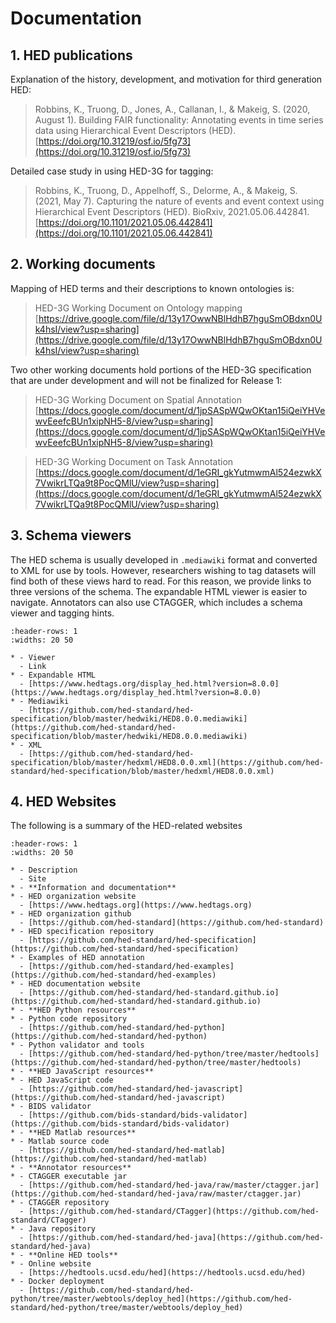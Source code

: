 # Documentation


## 1. HED publications

Explanation of the history, development, and motivation for third generation HED: 

> Robbins, K., Truong, D., Jones, A., Callanan, I., & Makeig, S. (2020, August 1).
> Building FAIR functionality: Annotating events in time series data using Hierarchical Event Descriptors (HED).
> [https://doi.org/10.31219/osf.io/5fg73](https://doi.org/10.31219/osf.io/5fg73)

Detailed case study in using HED-3G for tagging:

> Robbins, K., Truong, D., Appelhoff, S., Delorme, A., & Makeig, S. (2021, May 7). 
> Capturing the nature of events and event context using Hierarchical Event Descriptors (HED). 
> BioRxiv, 2021.05.06.442841. 
> [https://doi.org/10.1101/2021.05.06.442841](https://doi.org/10.1101/2021.05.06.442841)

## 2. Working documents

Mapping of HED terms and their descriptions to known ontologies is:

> HED-3G Working Document on Ontology mapping
> [https://drive.google.com/file/d/13y17OwwNBlHdhB7hguSmOBdxn0Uk4hsI/view?usp=sharing](https://drive.google.com/file/d/13y17OwwNBlHdhB7hguSmOBdxn0Uk4hsI/view?usp=sharing)

Two other working documents hold portions of the HED-3G specification that are under development 
and will not be finalized for Release 1:

> HED-3G Working Document on Spatial Annotation
> [https://docs.google.com/document/d/1jpSASpWQwOKtan15iQeiYHVewvEeefcBUn1xipNH5-8/view?usp=sharing](https://docs.google.com/document/d/1jpSASpWQwOKtan15iQeiYHVewvEeefcBUn1xipNH5-8/view?usp=sharing)

> HED-3G Working Document on Task Annotation
> [https://docs.google.com/document/d/1eGRI_gkYutmwmAl524ezwkX7VwikrLTQa9t8PocQMlU/view?usp=sharing](https://docs.google.com/document/d/1eGRI_gkYutmwmAl524ezwkX7VwikrLTQa9t8PocQMlU/view?usp=sharing)

## 3. Schema viewers

The HED schema is usually developed in `.mediawiki` format and converted to XML for use by tools.
However, researchers wishing to tag datasets will find both of these views hard to read. 
For this reason, we provide links to three versions of the schema. The expandable
HTML viewer is easier to navigate. Annotators can also use CTAGGER, which includes a schema viewer
and tagging hints.

`````{list-table} HED web-based schema vocabulary viewers.
:header-rows: 1
:widths: 20 50

* - Viewer
  - Link
* - Expandable HTML	
  - [https://www.hedtags.org/display_hed.html?version=8.0.0](https://www.hedtags.org/display_hed.html?version=8.0.0)
* - Mediawiki	
  - [https://github.com/hed-standard/hed-specification/blob/master/hedwiki/HED8.0.0.mediawiki](https://github.com/hed-standard/hed-specification/blob/master/hedwiki/HED8.0.0.mediawiki)
* - XML	
  - [https://github.com/hed-standard/hed-specification/blob/master/hedxml/HED8.0.0.xml](https://github.com/hed-standard/hed-specification/blob/master/hedxml/HED8.0.0.xml)
`````  

## 4. HED Websites

The following is a summary of the HED-related websites

`````{list-table} HED websites.
:header-rows: 1
:widths: 20 50

* - Description
  - Site
* - **Information and documentation**
* - HED organization website	
  - [https://www.hedtags.org](https://www.hedtags.org)
* - HED organization github	
  - [https://github.com/hed-standard](https://github.com/hed-standard)
* - HED specification repository	
  - [https://github.com/hed-standard/hed-specification](https://github.com/hed-standard/hed-specification)
* - Examples of HED annotation
  - [https://github.com/hed-standard/hed-examples](https://github.com/hed-standard/hed-examples)
* - HED documentation website
  - [https://github.com/hed-standard/hed-standard.github.io](https://github.com/hed-standard/hed-standard.github.io)  
* - **HED Python resources**
* - Python code repository	
  - [https://github.com/hed-standard/hed-python](https://github.com/hed-standard/hed-python)
* - Python validator and tools	
  - [https://github.com/hed-standard/hed-python/tree/master/hedtools](https://github.com/hed-standard/hed-python/tree/master/hedtools)
* - **HED JavaScript resources**
* - HED JavaScript code	
  - [https://github.com/hed-standard/hed-javascript](https://github.com/hed-standard/hed-javascript)
* - BIDS validator	
  - [https://github.com/bids-standard/bids-validator](https://github.com/bids-standard/bids-validator)
* - **HED Matlab resources**
* - Matlab source code	
  - [https://github.com/hed-standard/hed-matlab](https://github.com/hed-standard/hed-matlab)
* - **Annotator resources**
* - CTAGGER executable jar	
  - [https://github.com/hed-standard/hed-java/raw/master/ctagger.jar](https://github.com/hed-standard/hed-java/raw/master/ctagger.jar)
* - CTAGGER repository	
  - [https://github.com/hed-standard/CTagger](https://github.com/hed-standard/CTagger)
* - Java repository	
  - [https://github.com/hed-standard/hed-java](https://github.com/hed-standard/hed-java)
* - **Online HED tools**
* - Online website	
  - [https://hedtools.ucsd.edu/hed](https://hedtools.ucsd.edu/hed)
* - Docker deployment	
  - [https://github.com/hed-standard/hed-python/tree/master/webtools/deploy_hed](https://github.com/hed-standard/hed-python/tree/master/webtools/deploy_hed)
`````
